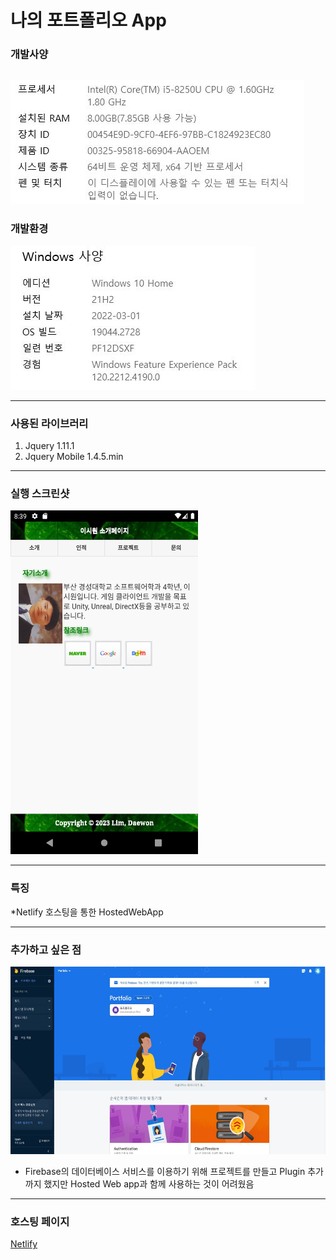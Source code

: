 # 나의 포트폴리오 App    

### 개발사양
![Spec](/IMG/Spec.JPG)
---
### 개발환경
![OS](/IMG/OS.JPG)    

---
### 사용된 라이브러리    
1. Jquery 1.11.1
2. Jquery Mobile 1.4.5.min

---
### 실행 스크린샷    
<img src="/IMG/Portfolio.png" width="300" height="550">    

---
### 특징

*Netlify 호스팅을 통한 HostedWebApp

---
### 추가하고 싶은 점    
<img src="/IMG/FirebaseIMG.JPG" width="600" height="300">     

* Firebase의 데이터베이스 서비스를 이용하기 위해 프로젝트를 만들고 Plugin 추가까지 했지만 Hosted Web app과 함께 사용하는 것이 어려웠음

---
### 호스팅 페이지
[Netlify](https://642f2bfc24e80a05334ded69--gorgeous-kangaroo-075086.netlify.app)
